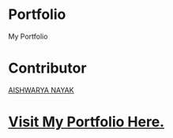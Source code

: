 # Portfolio
My Portfolio

# Contributor
[AISHWARYA NAYAK](https://github.com/A1SHWARYANAYAK/)

# [Visit My Portfolio Here.](http://anayak.pythonanywhere.com/)
